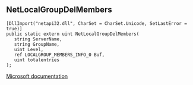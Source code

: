 ## NetLocalGroupDelMembers

```
[DllImport("netapi32.dll", CharSet = CharSet.Unicode, SetLastError = true)]
public static extern uint NetLocalGroupDelMembers(
   string ServerName,
   string GroupName,
   uint Level,
   ref LOCALGROUP_MEMBERS_INFO_0 Buf,
   uint totalentries
);
```

[Microsoft documentation](https://docs.microsoft.com/en-us/windows/win32/api/lmaccess/nf-lmaccess-netlocalgroupdelmembers)
